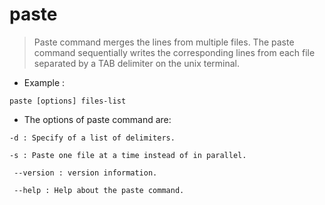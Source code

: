 # paste

> Paste command merges the lines from multiple files.
> The paste command sequentially writes the corresponding lines from each file separated by a TAB delimiter on the unix terminal.

- Example :

`paste [options] files-list`

- The options of paste command are:

`-d : Specify of a list of delimiters.`

`-s : Paste one file at a time instead of in parallel.`

` --version : version information.`

` --help : Help about the paste command.`
